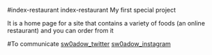 #index-restaurant
index-restaurant
My first special project

It is a home page for a site that contains a variety of foods (an online restaurant) and you can order from it

#To communicate
[sw0adow_twitter](https://twitter.com/sw0adow)
[sw0adow_instagram](https://instagram.com/sw0adow)
